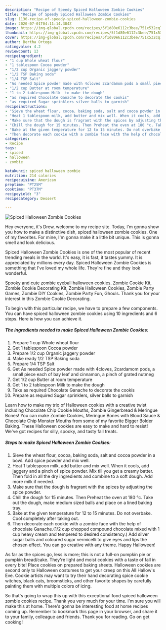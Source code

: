 ```yaml
---
description: "Recipe of Speedy Spiced Halloween Zombie Cookies"
title: "Recipe of Speedy Spiced Halloween Zombie Cookies"
slug: 1130-recipe-of-speedy-spiced-halloween-zombie-cookies
date: 2020-07-01T04:11:14.384Z
image: https://img-global.cpcdn.com/recipes/5f1d80e6112c3bee/751x532cq70/spiced-halloween-zombie-cookies-recipe-main-photo.jpg
thumbnail: https://img-global.cpcdn.com/recipes/5f1d80e6112c3bee/751x532cq70/spiced-halloween-zombie-cookies-recipe-main-photo.jpg
cover: https://img-global.cpcdn.com/recipes/5f1d80e6112c3bee/751x532cq70/spiced-halloween-zombie-cookies-recipe-main-photo.jpg
author: Bertha Ortega
ratingvalue: 4.2
reviewcount: 13
recipeingredient:
- "1 cup Whole wheat flour"
- "1 tablespoon Cocoa powder"
- "1/2 cup Organic jaggery powder"
- "1/2 TSP Baking soda"
- "1/4 TSP Salt"
- "As needed Spice powder made with 4cloves 2cardamom pods a small piece each of bay leaf and cinnamon a pinch of grated nutmeg"
- "1/2 cup Butter at room temperature"
- "1 to 2 tablespoon Milk  to make the dough"
- "as required Chocolate Ganache to decorate the cookis"
- "as required Sugar sprinklers silver balls to garnish"
recipeinstructions:
- "Sieve the wheat flour, cocoa, baking soda, salt and cocoa powder in a bowl. Add spice powder and mix well."
- "Heat 1 tablespoon milk, add butter and mix well. When it cools, add jaggery and a pinch of spice powder. Mix till you get a creamy batter. Then fold in all the dry ingredients and combine to a soft dough. Add more milk if needed."
- "Make sure that the dough is fragrant with the spices by adjusting the spice powder."
- "Chill the dough for 15 minutes. Then Preheat the oven at 180 °c. Take out the dough, make medium sized balls and place on a lined baking tray."
- "Bake at the given temperature for 12 to 15 minutes. Do not overbake. Cool completely after taking out."
- "Then decorate each cookie with a zombie face with the help of chocolate Ganache.(1/2 cup chopped compound chocolate mixed with 1 cup heavy cream and tempered to desired consistency.) Add silver sugar balls and coloured sugar vermicelli to give eyes and lips the chosen effect. You can go creative with any theme. Happy Halloween!"
categories:
- Recipe
tags:
- spiced
- halloween
- zombie

katakunci: spiced halloween zombie 
nutrition: 214 calories
recipecuisine: American
preptime: "PT25M"
cooktime: "PT37M"
recipeyield: "3"
recipecategory: Dessert

---
```



![Spiced Halloween Zombie Cookies](https://img-global.cpcdn.com/recipes/5f1d80e6112c3bee/751x532cq70/spiced-halloween-zombie-cookies-recipe-main-photo.jpg)

Hey everyone, it's Drew, welcome to my recipe site. Today, I'm gonna show you how to make a distinctive dish, spiced halloween zombie cookies. One of my favorites. For mine, I'm gonna make it a little bit unique. This is gonna smell and look delicious.

Spiced Halloween Zombie Cookies is one of the most popular of recent trending meals in the world. It's easy, it is fast, it tastes yummy. It is appreciated by millions every day. Spiced Halloween Zombie Cookies is something that I've loved my whole life. They're fine and they look wonderful.

Spooky and cute zombie eyeball halloween cookies. Zombie Cookie Kit, Zombie Cookie Decorating Kit, Zombie Halloween Cookies, Zombie Party Games, Zombie DIY Cookies, Zombie Party Fun, Ghouls. Thank you for your interest in this Zombie Cookie Decorating.


To begin with this particular recipe, we have to prepare a few components. You can have spiced halloween zombie cookies using 10 ingredients and 6 steps. Here is how you can achieve it.

<!--inarticleads1-->

##### The ingredients needed to make Spiced Halloween Zombie Cookies:

1. Prepare 1 cup Whole wheat flour
1. Get 1 tablespoon Cocoa powder
1. Prepare 1/2 cup Organic jaggery powder
1. Make ready 1/2 TSP Baking soda
1. Prepare 1/4 TSP Salt
1. Get As needed Spice powder made with 4cloves, 2cardamom pods, a small piece each of bay leaf and cinnamon, a pinch of grated nutmeg
1. Get 1/2 cup Butter at room temperature
1. Get 1 to 2 tablespoon Milk  to make the dough
1. Take as required Chocolate Ganache to decorate the cookis
1. Prepare as required Sugar sprinklers, silver balls to garnish


Learn how to make my trio of Halloween cookies with a creative twist including Chocolate Chip Cookie Mouths, Zombie Gingerbread &amp; Meringue Bones! You can make Zombie Cookies, Meringue Bones with Blood Sauce &amp; Chocolate Chip Monster Mouths from some of my favorite Bigger Bolder Baking. These Halloween cookies are easy to make and hard to resist! We&#39;ve got recipes for silly, spooky, and tasty fall treats. 

<!--inarticleads2-->

##### Steps to make Spiced Halloween Zombie Cookies:

1. Sieve the wheat flour, cocoa, baking soda, salt and cocoa powder in a bowl. Add spice powder and mix well.
1. Heat 1 tablespoon milk, add butter and mix well. When it cools, add jaggery and a pinch of spice powder. Mix till you get a creamy batter. Then fold in all the dry ingredients and combine to a soft dough. Add more milk if needed.
1. Make sure that the dough is fragrant with the spices by adjusting the spice powder.
1. Chill the dough for 15 minutes. Then Preheat the oven at 180 °c. Take out the dough, make medium sized balls and place on a lined baking tray.
1. Bake at the given temperature for 12 to 15 minutes. Do not overbake. Cool completely after taking out.
1. Then decorate each cookie with a zombie face with the help of chocolate Ganache.(1/2 cup chopped compound chocolate mixed with 1 cup heavy cream and tempered to desired consistency.) Add silver sugar balls and coloured sugar vermicelli to give eyes and lips the chosen effect. You can go creative with any theme. Happy Halloween!


As far as the spices go, less is more; this is not a full-on pumpkin pie or pumpkin bread/cake. They&#39;re light and moist cookies with a taste of fall in every bite! Place cookies on prepared baking sheets. Halloween cookies are second only to Halloween costumes to get your creep on this All Hallow&#39;s Eve. Cookie artists may want to try their hand decorating spice cookie witches, black cats, broomsticks, and other favorite shapes by carefully painting them with multiple colors of icing. 

So that's going to wrap this up with this exceptional food spiced halloween zombie cookies recipe. Thank you very much for your time. I'm sure you will make this at home. There's gonna be interesting food at home recipes coming up. Remember to bookmark this page in your browser, and share it to your family, colleague and friends. Thank you for reading. Go on get cooking!
